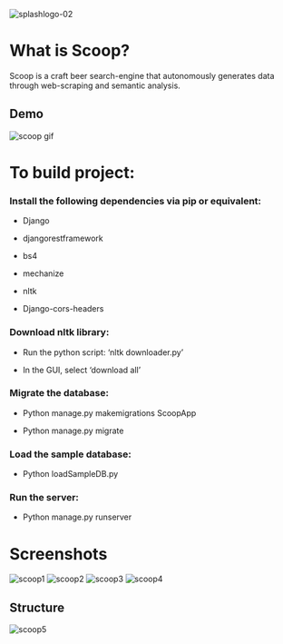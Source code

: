 ![splashlogo-02](https://cloud.githubusercontent.com/assets/17185335/21775764/4a6dbb5c-d68f-11e6-90cc-5cb98d576d22.png)


# What is Scoop?

Scoop is a craft beer search-engine that autonomously generates data through web-scraping and semantic analysis.

## Demo
![scoop gif](https://user-images.githubusercontent.com/17185335/28251473-97c6147e-6a75-11e7-9a70-400d98f5c445.gif)

# To build project:

### Install the following dependencies via pip or equivalent:


* Django

* djangorestframework

* bs4

* mechanize

* nltk

* Django-cors-headers


### Download nltk library:

* Run the python script: ‘nltk downloader.py’

* In the GUI, select ‘download all’


### Migrate the database:

* Python manage.py makemigrations ScoopApp

* Python manage.py migrate


### Load the sample database:

* Python loadSampleDB.py 


### Run the server:

* Python manage.py runserver

# Screenshots

![scoop1](https://user-images.githubusercontent.com/17185335/28250815-b58970f2-6a69-11e7-8ed9-0dadcbb48a03.png)
![scoop2](https://user-images.githubusercontent.com/17185335/28250816-b58a8df2-6a69-11e7-9da5-b83757c7b362.png)
![scoop3](https://user-images.githubusercontent.com/17185335/28250818-b58c5254-6a69-11e7-9dbe-1fb895d74adf.png)
![scoop4](https://user-images.githubusercontent.com/17185335/28250817-b58c4a0c-6a69-11e7-9307-8c35835bb2b9.png)

## Structure
![scoop5](https://user-images.githubusercontent.com/17185335/28250819-b59a51ba-6a69-11e7-91f3-06d8c3abb11f.png)


